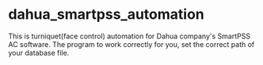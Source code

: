 # dahua_smartpss_automation
This is turniquet(face control) automation for Dahua company's SmartPSS AC software.
The program to work correctly for you, set the correct path of your database file.
